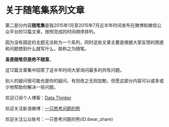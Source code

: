 # 关于随笔集系列文章

第二部分内容**随笔集**是我2015年1月至2015年7月近半年时间发布在微博和微信公众平台的12篇文章，按照完成的时间顺序排列。

因为没有固定的主题无法称为一个系列，同时这些文章主要是根据大家反馈的困惑和问题想到什么就写什么，故称之为随笔。

**虽是随笔但是绝不随意**。

这12篇文章集中回答了这半年时间大家询问最多的共性问题。

别人的疑问很可能也是你的疑问，有则改之无则加勉，但愿这部分内容可以或多或少地帮助你解决一些问题。

欢迎订阅个人博客：[Data Thinker](http://kaopubear.top)

欢迎关注新浪微博：[一只思考问题的熊](http://weibo.com/277440877)

欢迎关注公众账号：一只思考问题的熊\(ID:ibear\_share\)

